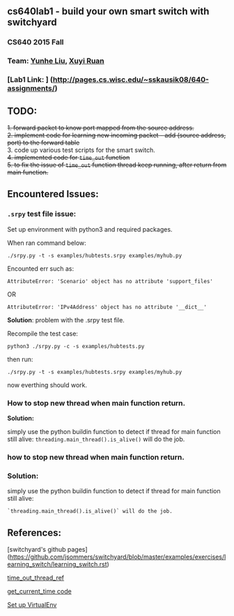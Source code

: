 ## cs640lab1 - build your own smart switch with switchyard

### CS640 2015 Fall
### Team: [Yunhe Liu](https://github.com/yunheL), [Xuyi Ruan](https://github.com/ruanxuyi)

### [Lab1 Link: ] (http://pages.cs.wisc.edu/~sskausik08/640-assignments/)


## TODO: 

~~1. forward packet to know port mapped from the source address.~~  
~~2. implement code for learning new incoming packet - add (source address, port) to the forward table~~  
3. code up various test scripts for the smart switch.  
~~4. implemented code for `time_out` function~~  
~~5. to fix the issue of `time_out` function thread keep running, after return from main function.~~  

## Encountered Issues: 

### `.srpy` test file issue:

Set up environment with python3 and required packages. 

When ran command below: 

`./srpy.py -t -s examples/hubtests.srpy examples/myhub.py`

Encounted err such as: 

```
AttributeError: 'Scenario' object has no attribute 'support_files'
```

OR

```
AttributeError: 'IPv4Address' object has no attribute '__dict__'
```

**Solution**:  problem with the .srpy test file. 

Recompile the test case: 

`python3 ./srpy.py -c -s examples/hubtests.py`

then run: 

`./srpy.py -t -s examples/hubtests.srpy examples/myhub.py`

now everthing should work.

### How to stop new thread when main function return.

**Solution:**

simply use the python buildin function to detect if thread for main function still alive:
`threading.main_thread().is_alive()` will do the job.

### how to stop new thread when main function return. 

### Solution: 
simply use the python buildin function to detect if thread for main function still alive: 

	`threading.main_thread().is_alive()` will do the job.


## References:

[switchyard's github pages]
(https://github.com/jsommers/switchyard/blob/master/examples/exercises/learning_switch/learning_switch.rst)

[time_out_thread_ref](http://stackoverflow.com/questions/11083349/python-threading-timer-stays-alive-after-calling-cancel-method)

[get_current_time code](http://stackoverflow.com/questions/5998245/get-current-time-in-milliseconds-in-python)

[Set up VirtualEnv](http://docs.python-guide.org/en/latest/dev/virtualenvs/)


